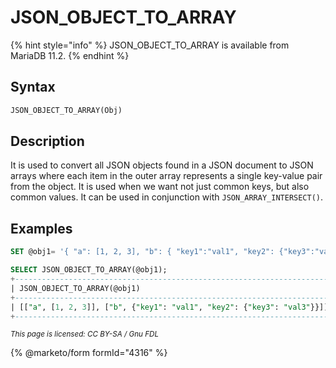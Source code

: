 # JSON\_OBJECT\_TO\_ARRAY

{% hint style="info" %}
JSON\_OBJECT\_TO\_ARRAY is available from MariaDB 11.2.
{% endhint %}

## Syntax

```sql
JSON_OBJECT_TO_ARRAY(Obj)
```

## Description

It is used to convert all JSON objects found in a JSON document to JSON arrays where each item in the outer array represents a single key-value pair from the object. It is used when we want not just common keys, but also common values. It can be used in conjunction with `JSON_ARRAY_INTERSECT()`.

## Examples

```sql
SET @obj1= '{ "a": [1, 2, 3], "b": { "key1":"val1", "key2": {"key3":"val3"} }}';

SELECT JSON_OBJECT_TO_ARRAY(@obj1);
+-----------------------------------------------------------------------+
| JSON_OBJECT_TO_ARRAY(@obj1)                                           |
+-----------------------------------------------------------------------+
| [["a", [1, 2, 3]], ["b", {"key1": "val1", "key2": {"key3": "val3"}}]] |
+-----------------------------------------------------------------------+
```

<sub>_This page is licensed: CC BY-SA / Gnu FDL_</sub>

{% @marketo/form formId="4316" %}
